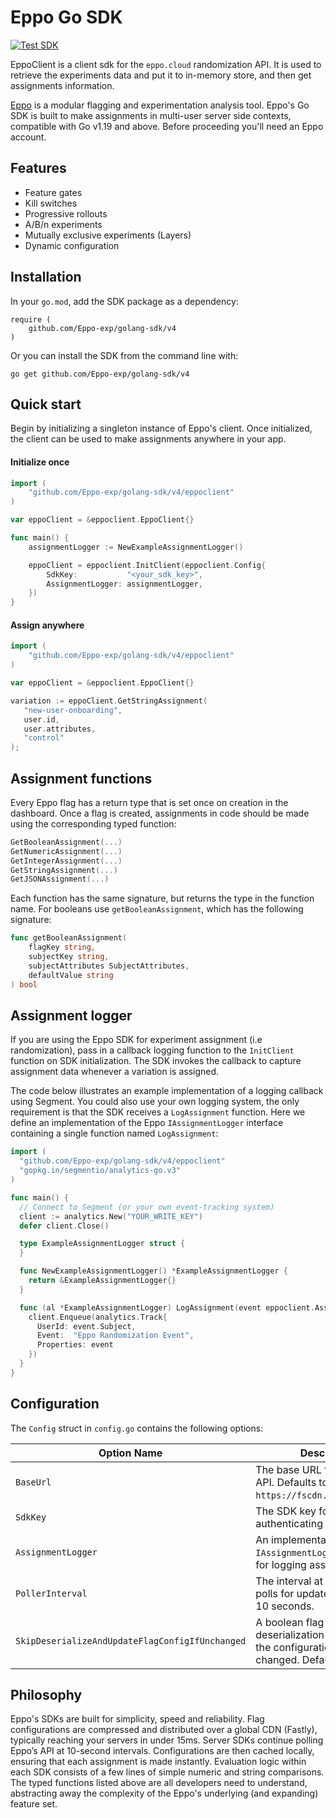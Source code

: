 # Eppo Go SDK

[![Test SDK](https://github.com/Eppo-exp/golang-sdk/actions/workflows/test.yml/badge.svg)](https://github.com/Eppo-exp/golang-sdk/actions/workflows/test.yml)

EppoClient is a client sdk for the `eppo.cloud` randomization API.
It is used to retrieve the experiments data and put it to in-memory store, and then get assignments information.

[Eppo](https://www.geteppo.com/) is a modular flagging and experimentation analysis tool. Eppo's Go SDK is built to make assignments in multi-user server side contexts, compatible with Go v1.19 and above. Before proceeding you'll need an Eppo account.

## Features

- Feature gates
- Kill switches
- Progressive rollouts
- A/B/n experiments
- Mutually exclusive experiments (Layers)
- Dynamic configuration

## Installation

In your `go.mod`, add the SDK package as a dependency:

```
require (
    github.com/Eppo-exp/golang-sdk/v4
)
```

Or you can install the SDK from the command line with:

```
go get github.com/Eppo-exp/golang-sdk/v4
```

## Quick start

Begin by initializing a singleton instance of Eppo's client. Once initialized, the client can be used to make assignments anywhere in your app.

#### Initialize once

```go
import (
    "github.com/Eppo-exp/golang-sdk/v4/eppoclient"
)

var eppoClient = &eppoclient.EppoClient{}

func main() {
    assignmentLogger := NewExampleAssignmentLogger()

    eppoClient = eppoclient.InitClient(eppoclient.Config{
        SdkKey:           "<your_sdk_key>",
        AssignmentLogger: assignmentLogger,
    })
}
```

#### Assign anywhere

```go
import (
    "github.com/Eppo-exp/golang-sdk/v4/eppoclient"
)

var eppoClient = &eppoclient.EppoClient{}

variation := eppoClient.GetStringAssignment(
   "new-user-onboarding",
   user.id,
   user.attributes,
   "control"
);
```

## Assignment functions

Every Eppo flag has a return type that is set once on creation in the dashboard. Once a flag is created, assignments in code should be made using the corresponding typed function:

```go
GetBooleanAssignment(...)
GetNumericAssignment(...)
GetIntegerAssignment(...)
GetStringAssignment(...)
GetJSONAssignment(...)
```

Each function has the same signature, but returns the type in the function name. For booleans use `getBooleanAssignment`, which has the following signature:

```go
func getBooleanAssignment(
	flagKey string,
	subjectKey string,
	subjectAttributes SubjectAttributes,
	defaultValue string
) bool
  ```

## Assignment logger

If you are using the Eppo SDK for experiment assignment (i.e randomization), pass in a callback logging function to the `InitClient` function on SDK initialization. The SDK invokes the callback to capture assignment data whenever a variation is assigned.

The code below illustrates an example implementation of a logging callback using Segment. You could also use your own logging system, the only requirement is that the SDK receives a `LogAssignment` function. Here we define an implementation of the Eppo `IAssignmentLogger` interface containing a single function named `LogAssignment`:


```go
import (
  "github.com/Eppo-exp/golang-sdk/v4/eppoclient"
  "gopkg.in/segmentio/analytics-go.v3"
)

func main() {
  // Connect to Segment (or your own event-tracking system)
  client := analytics.New("YOUR_WRITE_KEY")
  defer client.Close()

  type ExampleAssignmentLogger struct {
  }

  func NewExampleAssignmentLogger() *ExampleAssignmentLogger {
    return &ExampleAssignmentLogger{}
  }

  func (al *ExampleAssignmentLogger) LogAssignment(event eppoclient.AssignmentEvent) {
    client.Enqueue(analytics.Track{
      UserId: event.Subject,
      Event:  "Eppo Randomization Event",
      Properties: event
    })
  }
}
```

## Configuration

The `Config` struct in `config.go` contains the following options:

| Option Name                                     | Description                                                                 |
|-------------------------------------------------|-----------------------------------------------------------------------------|
| `BaseUrl`                                       | The base URL for the Eppo API. Defaults to `https://fscdn.eppo.cloud/api`.  |
| `SdkKey`                                        | The SDK key for authenticating requests.                                    |
| `AssignmentLogger`                              | An implementation of the `IAssignmentLogger` interface for logging assignments. |
| `PollerInterval`                                | The interval at which the SDK polls for updates. Defaults to 10 seconds.    |
| `SkipDeserializeAndUpdateFlagConfigIfUnchanged` | A boolean flag to skip deserialization and update if the configuration has not changed. Defaults to false. |

## Philosophy

Eppo's SDKs are built for simplicity, speed and reliability. Flag configurations are compressed and distributed over a global CDN (Fastly), typically reaching your servers in under 15ms. Server SDKs continue polling Eppo’s API at 10-second intervals. Configurations are then cached locally, ensuring that each assignment is made instantly. Evaluation logic within each SDK consists of a few lines of simple numeric and string comparisons. The typed functions listed above are all developers need to understand, abstracting away the complexity of the Eppo's underlying (and expanding) feature set.
